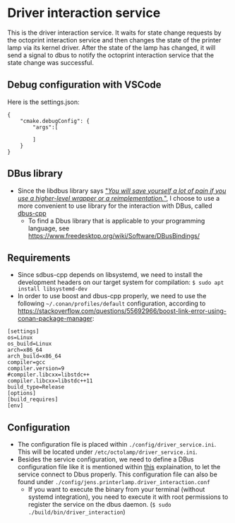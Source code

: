 # Driver interaction service
This is the driver interaction service. It waits for state change requests by the octoprint interaction service and then changes the state of the printer lamp via its kernel driver. After the state of the lamp has changed, it will send a signal to dbus to notify the octoprint interaction service that the state change was successful.

## Debug configuration with VSCode
Here is the settings.json:

```
{
    "cmake.debugConfig": {
        "args":[
            
        ]
    }
}
```

## DBus library
+ Since the libdbus library says ["_You will save yourself a lot of pain if you use a higher-level wrapper or a reimplementation._"](https://www.freedesktop.org/wiki/Software/dbus/), I choose to use a more convenient to use library for the interaction with DBus, called [dbus-cpp](https://github.com/Kistler-Group/sdbus-cpp/blob/master/docs/using-sdbus-c++.md#integrating-sdbus-c-into-your-project)
    - To find a Dbus library that is applicable to your programming language, see https://www.freedesktop.org/wiki/Software/DBusBindings/

## Requirements
+ Since sdbus-cpp depends on libsystemd, we need to install the development headers on our target system for compilation: `$ sudo apt install libsystemd-dev`
+ In order to use boost and dbus-cpp properly, we need to use the following `~/.conan/profiles/default` configuration, according to https://stackoverflow.com/questions/55692966/boost-link-error-using-conan-package-manager:
```
[settings]
os=Linux
os_build=Linux
arch=x86_64
arch_build=x86_64
compiler=gcc
compiler.version=9
#compiler.libcxx=libstdc++
compiler.libcxx=libstdc++11
build_type=Release
[options]
[build_requires]
[env]
```

## Configuration
+ The configuration file is placed within `./config/driver_service.ini`. This will be located under `/etc/octolamp/driver_service.ini`.
+ Besides the service configuration, we need to define a DBus configuration file like it is mentioned within [this](https://github.com/Kistler-Group/sdbus-cpp/blob/master/docs/systemd-dbus-config.md#dbus-configuration) explaination, to let the service connect to Dbus properly. This configuration file can also be found under `./config/jens.printerlamp.driver_interaction.conf`
    - If you want to execute the binary from your terminal (without systemd integration), you need to execute it with root permissions to register the service on the dbus daemon. (`$ sudo ./build/bin/driver_interaction`)